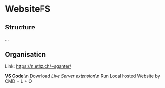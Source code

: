 # WebsiteFS
## Structure
...
## Organisation
Link: https://n.ethz.ch/~sganter/

**VS Code**:\n
Download *Live Server extension*\n
Run Local hosted Website by CMD + L + O
